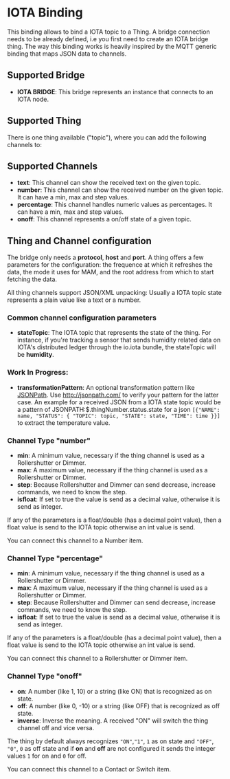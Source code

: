 # IOTA Binding

This binding allows to bind a IOTA topic to a Thing. A bridge connection needs to be already defined, i.e you first need to create an IOTA bridge thing.
The way this binding works is heavily inspired by the MQTT generic binding that maps JSON data to channels.

## Supported Bridge

* **IOTA BRIDGE**: This bridge represents an instance that connects to an IOTA node. 

## Supported Thing

There is one thing available ("topic"), where you can add the following channels to:

## Supported Channels

* **text**: This channel can show the received text on the given topic.
* **number**: This channel can show the received number on the given topic. It can have a min, max and step values.
* **percentage**: This channel handles numeric values as percentages. It can have a min, max and step values.
* **onoff**: This channel represents a on/off state of a given topic.

## Thing and Channel configuration

The bridge only needs a **protocol**, **host** and **port**. A thing offers a few parameters for the configuration: the frequence at which it refreshes the data, the mode it uses for MAM, and the root address from which to start fetching the data. 

All thing channels support JSON/XML unpacking: Usually a IOTA topic state represents a plain value like a text or a number.

### Common channel configuration parameters

* __stateTopic__: The IOTA topic that represents the state of the thing. For instance, if you're tracking a sensor that sends humidity related data on IOTA's distributed ledger through the io.iota bundle, the stateTopic will be **humidity**. 

### Work In Progress:

* __transformationPattern__: An optional transformation pattern like [JSONPath](http://goessner.net/articles/JsonPath/index.html#e2). Use http://jsonpath.com/ to verify your pattern for the latter case. An example for a received JSON from a IOTA state topic would be a pattern of JSONPATH:$.thingNumber.status.state for a json `[{"NAME": name, "STATUS": { "TOPIC": topic, "STATE": state, "TIME": time }}]` to extract the temperature value.


 
### Channel Type "number"
 
* __min__: A minimum value, necessary if the thing channel is used as a Rollershutter or Dimmer.
* __max__: A maximum value, necessary if the thing channel is used as a Rollershutter or Dimmer.
* __step__: Because Rollershutter and Dimmer can send decrease, increase commands, we need to know the step.
* __isfloat__: If set to true the value is send as a decimal value, otherwise it is send as integer.

If any of the parameters is a float/double (has a decimal point value), then a float value is send to the IOTA topic otherwise an int value is send.

You can connect this channel to a Number item.

### Channel Type "percentage"
 
* __min__: A minimum value, necessary if the thing channel is used as a Rollershutter or Dimmer.
* __max__: A maximum value, necessary if the thing channel is used as a Rollershutter or Dimmer.
* __step__: Because Rollershutter and Dimmer can send decrease, increase commands, we need to know the step.
* __isfloat__: If set to true the value is send as a decimal value, otherwise it is send as integer.

If any of the parameters is a float/double (has a decimal point value), then a float value is send to the IOTA topic otherwise an int value is send.

You can connect this channel to a Rollershutter or Dimmer item.

### Channel Type "onoff"

* __on__: A number (like 1, 10) or a string (like ON) that is recognized as on state.
* __off__: A number (like 0, -10) or a string (like OFF) that is recognized as off state.
* __inverse__: Inverse the meaning. A received "ON" will switch the thing channel off and vice versa.

The thing by default always recognizes `"ON"`,`"1"`, `1` as on state and `"OFF"`, `"0"`, `0` as off state and if **on** and **off** are not configured it sends the integer values `1` for on and `0` for off.

You can connect this channel to a Contact or Switch item.
